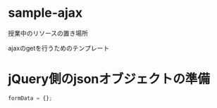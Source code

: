 # sample-ajax
授業中のリソースの置き場所

ajaxのgetを行うためのテンプレート
# jQuery側のjsonオブジェクトの準備
```javascript
formData = {};
``````````
